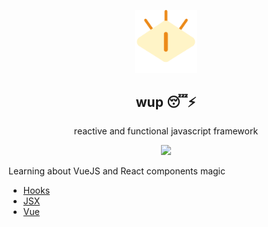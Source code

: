 <p align="center"><img src=".github/logo.svg" width="100"/></p>
<h2 align="center">wup 😴⚡</h2>
<p align="center">reactive and functional javascript framework</p>
<p align="center">
<a href="#"><img src="https://img.shields.io/badge/-just%20for%20fun-green?style=flat"></a>
</p>

Learning about VueJS and React components magic

- [Hooks](https://www.netlify.com/blog/2019/03/11/deep-dive-how-do-react-hooks-really-work/)
- [JSX](https://blog.r0b.io/post/using-jsx-without-react/#:~:text=From%20my%20experience%2C%20jsx%20has,can%20see%20Facebook's%20specification%20here.)
- [Vue](https://vuejs.org/v2/guide/#Declarative-Rendering)
